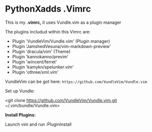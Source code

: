 # __PythonXadds .Vimrc__


  This is my **.vimrc,** it uses Vundle.vim as a plugin manager

The plugins includud within this Vimrc are:

* Plugin 'VundleVim/Vundle.vim' (Plugin manager)
* Plugin 'JamshedVesuna/vim-markdown-preview'
* Plugin 'dracula/vim' (Theme)
* Plugin 'kannokanno/previm'
* Plugin 'wincent/ferret'
* Plugin 'kamykn/spelunker.vim'
* Plugin 'othree/xml.vim'

VundleVim can be got here: `https://github.com/VundleVim/Vundle.vim`

Set up Vundle:

<git clone https://github.com/VundleVim/Vundle.vim.git ~/.vim/bundle/Vundle.vim>

**Install Plugins:**

Launch vim and run :PluginInstall







